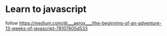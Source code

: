 # Learn to javascript

follow https://medium.com/@___aerox___/the-beginning-of-an-adventure-13-weeks-of-javascript-78107605d533